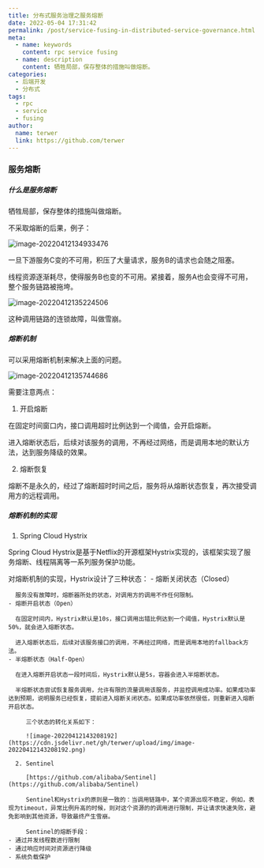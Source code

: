 ```yaml
---
title: 分布式服务治理之服务熔断
date: 2022-05-04 17:31:42
permalink: /post/service-fusing-in-distributed-service-governance.html
meta:
  - name: keywords
    content: rpc service fusing
  - name: description
    content: 牺牲局部，保存整体的措施叫做熔断。
categories:
  - 后端开发
  - 分布式
tags:
  - rpc
  - service
  - fusing
author: 
  name: terwer
  link: https://github.com/terwer
---
```


### 服务熔断
##### 什么是服务熔断

牺牲局部，保存整体的措施叫做熔断。

不采取熔断的后果，例子：

![image-20220412134933476](https://cdn.jsdelivr.net/gh/terwer/upload/img/image-20220412134933476.png)

一旦下游服务C变的不可用，积压了大量请求，服务B的请求也会随之阻塞。

线程资源逐渐耗尽，使得服务B也变的不可用。紧接着，服务A也会变得不可用，整个服务链路被拖垮。

![image-20220412135224506](https://cdn.jsdelivr.net/gh/terwer/upload/img/image-20220412135224506.png)

这种调用链路的连锁故障，叫做雪崩。
##### 熔断机制

可以采用熔断机制来解决上面的问题。

![image-20220412135744686](https://cdn.jsdelivr.net/gh/terwer/upload/img/image-20220412135744686.png)

需要注意两点：

1. 开启熔断

 在固定时间窗口内，接口调用超时比例达到一个阈值，会开启熔断。

 进入熔断状态后，后续对该服务的调用，不再经过网络，而是调用本地的默认方法，达到服务降级的效果。

2. 熔断恢复

 熔断不是永久的，经过了熔断超时时间之后，服务将从熔断状态恢复，再次接受调用方的远程调用。
##### 熔断机制的实现

1. Spring Cloud Hystrix

 Spring Cloud Hystrix是基于Netflix的开源框架Hystrix实现的，该框架实现了服务熔断、线程隔离等一系列服务保护功能。

 对熔断机制的实现，Hystrix设计了三种状态：
	- 熔断关闭状态（Closed）
	  
	  服务没有故障时，熔断器所处的状态，对调用方的调用不作任何限制。
	- 熔断开启状态（Open）
	  
	  在固定时间内，Hystrix默认是10s，接口调用出错比例达到一个阈值，Hystrix默认是50%，就会进入熔断状态。
	  
	  进入熔断状态后，后续对该服务接口的调用，不再经过网络，而是调用本地的fallback方法。
	- 半熔断状态（Half-Open）
	  
	  在进入熔断开启状态一段时间后，Hystrix默认是5s，容器会进入半熔断状态。
	  
	  半熔断状态尝试恢复服务调用，允许有限的流量调用该服务，并监控调用成功率。如果成功率达到预期，说明服务已经恢复，提前进入熔断关闭状态。如果成功率依然很低，则重新进入熔断开启状态。
	  
	     三个状态的转化关系如下：
	  
	     ![image-20220412143208192](https://cdn.jsdelivr.net/gh/terwer/upload/img/image-20220412143208192.png)
	  
	  2. Sentinel
	  
	     [https://github.com/alibaba/Sentinel](https://github.com/alibaba/Sentinel)
	  
	     Sentinel和Hystrix的原则是一致的：当调用链路中，某个资源出现不稳定，例如，表现为timeout，异常比例升高的时候，则对这个资源的的调用进行限制，并让请求快速失败，避免影响到其他资源，导致最终产生雪崩。
	  
	     Sentinel的熔断手段：
	- 通过并发线程数进行限制
	- 通过响应时间对资源进行降级
	- 系统负载保护